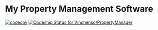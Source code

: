 # My Property Management Software

[![codecov](https://codecov.io/gh/Vinchenso/PropertyManager/branch/master/graph/badge.svg)](https://codecov.io/gh/Vinchenso/PropertyManager) [ ![Codeship Status for Vinchenso/PropertyManager](https://app.codeship.com/projects/07f000b0-4d4f-0135-ea45-72e8c5ccfe37/status?branch=master)](https://app.codeship.com/projects/233191)

